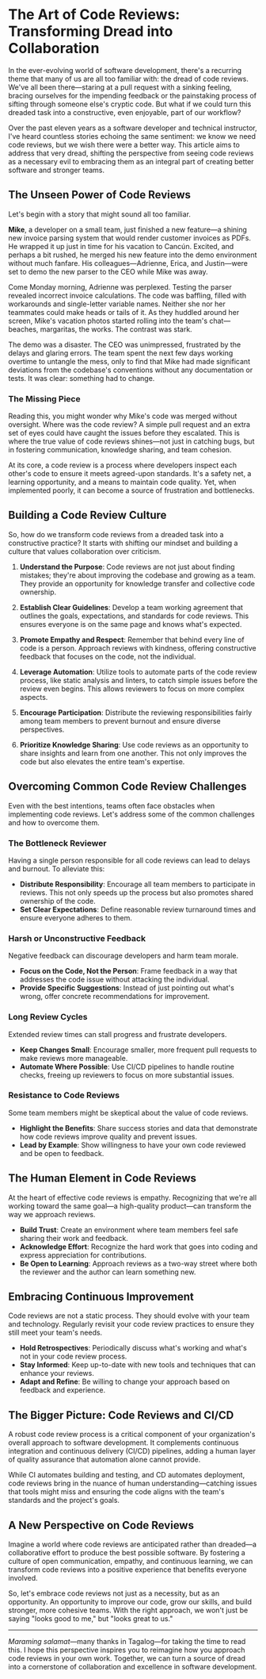# The Art of Code Reviews: Transforming Dread into Collaboration

In the ever-evolving world of software development, there's a recurring theme that many of us are all too familiar with: the dread of code reviews. We've all been there—staring at a pull request with a sinking feeling, bracing ourselves for the impending feedback or the painstaking process of sifting through someone else's cryptic code. But what if we could turn this dreaded task into a constructive, even enjoyable, part of our workflow?

Over the past eleven years as a software developer and technical instructor, I've heard countless stories echoing the same sentiment: we know we need code reviews, but we wish there were a better way. This article aims to address that very dread, shifting the perspective from seeing code reviews as a necessary evil to embracing them as an integral part of creating better software and stronger teams.

## The Unseen Power of Code Reviews

Let's begin with a story that might sound all too familiar.

**Mike**, a developer on a small team, just finished a new feature—a shining new invoice parsing system that would render customer invoices as PDFs. He wrapped it up just in time for his vacation to Cancún. Excited, and perhaps a bit rushed, he merged his new feature into the demo environment without much fanfare. His colleagues—Adrienne, Erica, and Justin—were set to demo the new parser to the CEO while Mike was away.

Come Monday morning, Adrienne was perplexed. Testing the parser revealed incorrect invoice calculations. The code was baffling, filled with workarounds and single-letter variable names. Neither she nor her teammates could make heads or tails of it. As they huddled around her screen, Mike's vacation photos started rolling into the team's chat—beaches, margaritas, the works. The contrast was stark.

The demo was a disaster. The CEO was unimpressed, frustrated by the delays and glaring errors. The team spent the next few days working overtime to untangle the mess, only to find that Mike had made significant deviations from the codebase's conventions without any documentation or tests. It was clear: something had to change.

### The Missing Piece

Reading this, you might wonder why Mike's code was merged without oversight. Where was the code review? A simple pull request and an extra set of eyes could have caught the issues before they escalated. This is where the true value of code reviews shines—not just in catching bugs, but in fostering communication, knowledge sharing, and team cohesion.

At its core, a code review is a process where developers inspect each other's code to ensure it meets agreed-upon standards. It's a safety net, a learning opportunity, and a means to maintain code quality. Yet, when implemented poorly, it can become a source of frustration and bottlenecks.

## Building a Code Review Culture

So, how do we transform code reviews from a dreaded task into a constructive practice? It starts with shifting our mindset and building a culture that values collaboration over criticism.

1. **Understand the Purpose**: Code reviews are not just about finding mistakes; they're about improving the codebase and growing as a team. They provide an opportunity for knowledge transfer and collective code ownership.

2. **Establish Clear Guidelines**: Develop a team working agreement that outlines the goals, expectations, and standards for code reviews. This ensures everyone is on the same page and knows what's expected.

3. **Promote Empathy and Respect**: Remember that behind every line of code is a person. Approach reviews with kindness, offering constructive feedback that focuses on the code, not the individual.

4. **Leverage Automation**: Utilize tools to automate parts of the code review process, like static analysis and linters, to catch simple issues before the review even begins. This allows reviewers to focus on more complex aspects.

5. **Encourage Participation**: Distribute the reviewing responsibilities fairly among team members to prevent burnout and ensure diverse perspectives.

6. **Prioritize Knowledge Sharing**: Use code reviews as an opportunity to share insights and learn from one another. This not only improves the code but also elevates the entire team's expertise.

## Overcoming Common Code Review Challenges

Even with the best intentions, teams often face obstacles when implementing code reviews. Let's address some of the common challenges and how to overcome them.

### The Bottleneck Reviewer

Having a single person responsible for all code reviews can lead to delays and burnout. To alleviate this:

- **Distribute Responsibility**: Encourage all team members to participate in reviews. This not only speeds up the process but also promotes shared ownership of the code.
- **Set Clear Expectations**: Define reasonable review turnaround times and ensure everyone adheres to them.

### Harsh or Unconstructive Feedback

Negative feedback can discourage developers and harm team morale.

- **Focus on the Code, Not the Person**: Frame feedback in a way that addresses the code issue without attacking the individual.
- **Provide Specific Suggestions**: Instead of just pointing out what's wrong, offer concrete recommendations for improvement.

### Long Review Cycles

Extended review times can stall progress and frustrate developers.

- **Keep Changes Small**: Encourage smaller, more frequent pull requests to make reviews more manageable.
- **Automate Where Possible**: Use CI/CD pipelines to handle routine checks, freeing up reviewers to focus on more substantial issues.

### Resistance to Code Reviews

Some team members might be skeptical about the value of code reviews.

- **Highlight the Benefits**: Share success stories and data that demonstrate how code reviews improve quality and prevent issues.
- **Lead by Example**: Show willingness to have your own code reviewed and be open to feedback.

## The Human Element in Code Reviews

At the heart of effective code reviews is empathy. Recognizing that we're all working toward the same goal—a high-quality product—can transform the way we approach reviews.

- **Build Trust**: Create an environment where team members feel safe sharing their work and feedback.
- **Acknowledge Effort**: Recognize the hard work that goes into coding and express appreciation for contributions.
- **Be Open to Learning**: Approach reviews as a two-way street where both the reviewer and the author can learn something new.

## Embracing Continuous Improvement

Code reviews are not a static process. They should evolve with your team and technology. Regularly revisit your code review practices to ensure they still meet your team's needs.

- **Hold Retrospectives**: Periodically discuss what's working and what's not in your code review process.
- **Stay Informed**: Keep up-to-date with new tools and techniques that can enhance your reviews.
- **Adapt and Refine**: Be willing to change your approach based on feedback and experience.

## The Bigger Picture: Code Reviews and CI/CD

A robust code review process is a critical component of your organization's overall approach to software development. It complements continuous integration and continuous delivery (CI/CD) pipelines, adding a human layer of quality assurance that automation alone cannot provide.

While CI automates building and testing, and CD automates deployment, code reviews bring in the nuance of human understanding—catching issues that tools might miss and ensuring the code aligns with the team's standards and the project's goals.

## A New Perspective on Code Reviews

Imagine a world where code reviews are anticipated rather than dreaded—a collaborative effort to produce the best possible software. By fostering a culture of open communication, empathy, and continuous learning, we can transform code reviews into a positive experience that benefits everyone involved.

So, let's embrace code reviews not just as a necessity, but as an opportunity. An opportunity to improve our code, grow our skills, and build stronger, more cohesive teams. With the right approach, we won't just be saying "looks good to me," but "looks great to us."

---

*Maraming salamat*—many thanks in Tagalog—for taking the time to read this. I hope this perspective inspires you to reimagine how you approach code reviews in your own work. Together, we can turn a source of dread into a cornerstone of collaboration and excellence in software development.